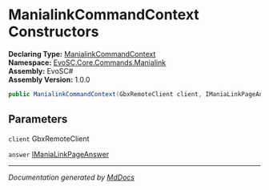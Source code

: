 ﻿<!--  
  <auto-generated>   
    The contents of this file were generated by a tool.  
    Changes to this file may be list if the file is regenerated  
  </auto-generated>   
-->

# ManialinkCommandContext Constructors

**Declaring Type:** [ManialinkCommandContext](../index.md)  
**Namespace:** [EvoSC.Core.Commands.Manialink](../../index.md)  
**Assembly:** EvoSC\#  
**Assembly Version:** 1.0.0

```csharp
public ManialinkCommandContext(GbxRemoteClient client, IManiaLinkPageAnswer answer);
```

## Parameters

`client`  GbxRemoteClient

`answer`  [IManiaLinkPageAnswer](../../../../../Interfaces/Messages/IManiaLinkPageAnswer/index.md)

___

*Documentation generated by [MdDocs](https://github.com/ap0llo/mddocs)*
